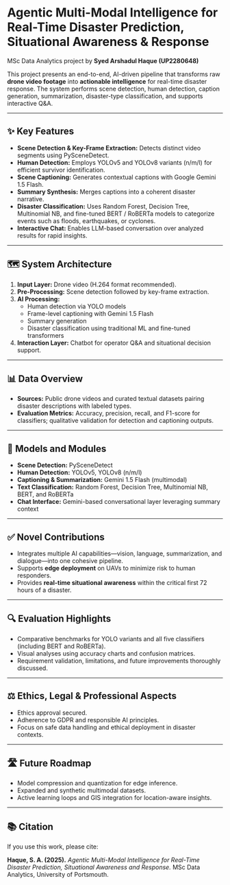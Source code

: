 # Agentic Multi-Modal Intelligence for Real-Time Disaster Prediction, Situational Awareness & Response

MSc Data Analytics project by **Syed Arshadul Haque (UP2280648)**  

This project presents an end-to-end, AI-driven pipeline that transforms raw **drone video footage** into **actionable intelligence** for real-time disaster response. The system performs scene detection, human detection, caption generation, summarization, disaster-type classification, and supports interactive Q&A.

---

## ✨ Key Features
- **Scene Detection & Key-Frame Extraction:** Detects distinct video segments using PySceneDetect.  
- **Human Detection:** Employs YOLOv5 and YOLOv8 variants (n/m/l) for efficient survivor identification.  
- **Scene Captioning:** Generates contextual captions with Google Gemini 1.5 Flash.  
- **Summary Synthesis:** Merges captions into a coherent disaster narrative.  
- **Disaster Classification:** Uses Random Forest, Decision Tree, Multinomial NB, and fine-tuned BERT / RoBERTa models to categorize events such as floods, earthquakes, or cyclones.  
- **Interactive Chat:** Enables LLM-based conversation over analyzed results for rapid insights.

---

## 🗺️ System Architecture
1. **Input Layer:** Drone video (H.264 format recommended).  
2. **Pre-Processing:** Scene detection followed by key-frame extraction.  
3. **AI Processing:**  
   - Human detection via YOLO models  
   - Frame-level captioning with Gemini 1.5 Flash  
   - Summary generation  
   - Disaster classification using traditional ML and fine-tuned transformers  
4. **Interaction Layer:** Chatbot for operator Q&A and situational decision support.

---

## 📊 Data Overview
- **Sources:** Public drone videos and curated textual datasets pairing disaster descriptions with labeled types.  
- **Evaluation Metrics:** Accuracy, precision, recall, and F1-score for classifiers; qualitative validation for detection and captioning outputs.

---

## 🧪 Models and Modules
- **Scene Detection:** PySceneDetect  
- **Human Detection:** YOLOv5, YOLOv8 (n/m/l)  
- **Captioning & Summarization:** Gemini 1.5 Flash (multimodal)  
- **Text Classification:** Random Forest, Decision Tree, Multinomial NB, BERT, and RoBERTa  
- **Chat Interface:** Gemini-based conversational layer leveraging summary context

---

## ✅ Novel Contributions
- Integrates multiple AI capabilities—vision, language, summarization, and dialogue—into one cohesive pipeline.  
- Supports **edge deployment** on UAVs to minimize risk to human responders.  
- Provides **real-time situational awareness** within the critical first 72 hours of a disaster.

---

## 🔍 Evaluation Highlights
- Comparative benchmarks for YOLO variants and all five classifiers (including BERT and RoBERTa).  
- Visual analyses using accuracy charts and confusion matrices.  
- Requirement validation, limitations, and future improvements thoroughly discussed.

---

## ⚖️ Ethics, Legal & Professional Aspects
- Ethics approval secured.  
- Adherence to GDPR and responsible AI principles.  
- Focus on safe data handling and ethical deployment in disaster contexts.

---

## 🛣️ Future Roadmap
- Model compression and quantization for edge inference.  
- Expanded and synthetic multimodal datasets.  
- Active learning loops and GIS integration for location-aware insights.  

---

## 📚 Citation
If you use this work, please cite:

**Haque, S. A. (2025).** *Agentic Multi-Modal Intelligence for Real-Time Disaster Prediction, Situational Awareness and Response.* MSc Data Analytics, University of Portsmouth.
